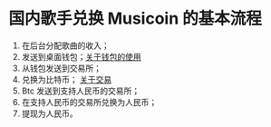 # 国内歌手兑换 Musicoin 的基本流程

1. 在后台分配歌曲的收入；
2. 发送到桌面钱包；[关于钱包的使用](musicoin-desktop-wallet.md)
3. 从钱包发送到交易所；
4. 兑换为比特币； [关于交易](musicoin-transact.md)
5. Btc 发送到支持人民币的交易所；
6. 在支持人民币的交易所兑换为人民币；
7. 提现为人民币。
